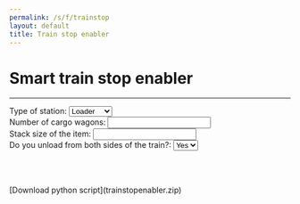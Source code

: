 ```yaml
---
permalink: /s/f/trainstop
layout: default
title: Train stop enabler
---
```

<script>
function update()
{
	var loader = document.getElementById("type").value
	var trains = document.getElementById("trains").value
	var stack  = document.getElementById("stack").value
	var sides = document.getElementById("sides").value
	if (loader == "loader")
	{
		var num = trains * 40 * stack
		document.getElementById("sides").style.display = "none"
		document.getElementById("sidesLabel").style.display = "none"
		document.getElementById("result").innerHTML = 'Set the condition to "Enable/disable" and "[item] > ' + num + '"'
	}
	else
	{
		if (sides == "yes") { s = 2 }
		else { s = 1 }
		var num = (trains * 6 * 48 * stack * s) - (trains * 40 * stack)
		document.getElementById("sides").style.display = ""
		document.getElementById("sidesLabel").style.display = ""
		document.getElementById("result").innerHTML = 'Set the condition to "Enable/disable" and "[item] < ' + num + '"'
	}
}
</script>
# Smart train stop enabler
***
<form onchange="update()">
	<label for="type">Type of station:</label>
	<select id="type" name="type">
		<option value="loader">Loader</option>
		<option value="unloader">Unloader</option>
	</select><br>
	<label for="trains">Number of cargo wagons:</label>
	<input type="number" id="trains" name="trains"><br>
	<label for="stack">Stack size of the item:</label>
	<input type="number" id="stack" name="stack"><br>
	<label for="sides" id="sidesLabel">Do you unload from both sides of the train?:</label>
	<select id="sides" name="side">
		<option value="yes">Yes</option>
		<option value="no">No</option>
	</select><br>
</form><br>
<p id="result"></p>
<br>
[Download python script](trainstopenabler.zip)
<script>
document.getElementById("type").selectedIndex = 1
document.getElementById("trains").value = 8
document.getElementById("stack").value = 50
document.getElementById("type").selectedIndex = 1
update()
</script>
